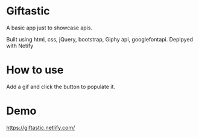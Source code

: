 # Giftastic
A basic app just to showcase apis.

Built using html, css, jQuery, bootstrap, Giphy api, googlefontapi. Deplpyed with Netify

# How to use
Add a gif and click the button to populate it.

# Demo
https://giftastic.netlify.com/

